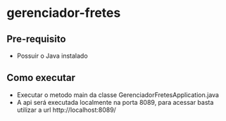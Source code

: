 # gerenciador-fretes


## Pre-requisito
- Possuir o Java instalado

## Como executar
- Executar o metodo main da classe GerenciadorFretesApplication.java
- A api será executada localmente na porta 8089, para acessar basta utilizar a url http://localhost:8089/
